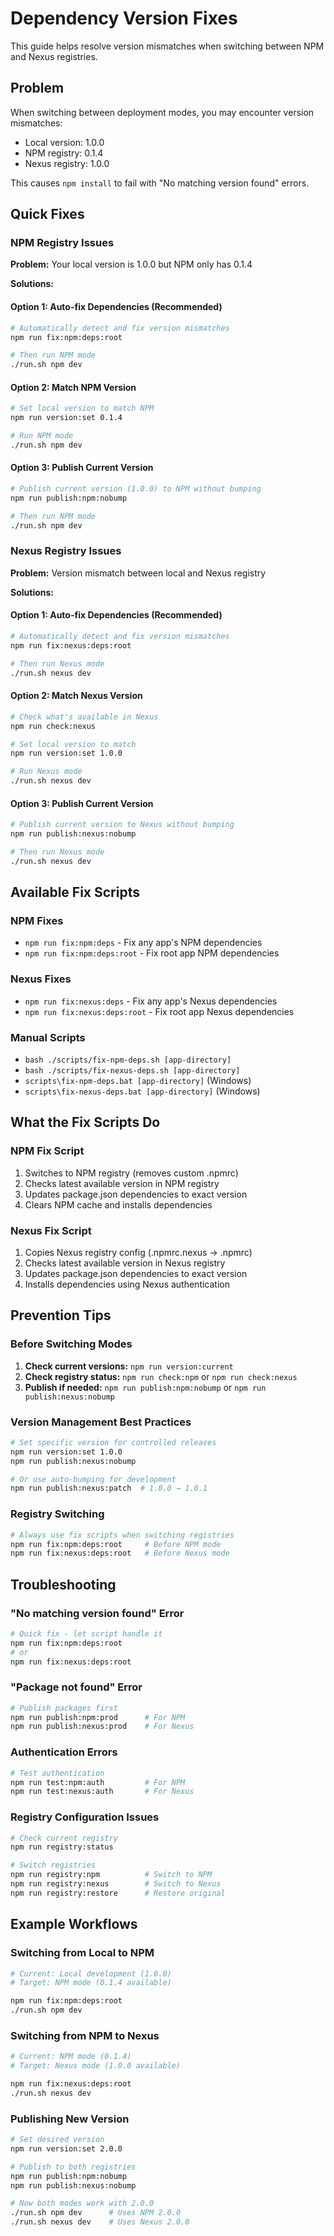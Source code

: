 # Dependency Version Fixes

This guide helps resolve version mismatches when switching between NPM and Nexus registries.

## Problem

When switching between deployment modes, you may encounter version mismatches:
- Local version: 1.0.0
- NPM registry: 0.1.4  
- Nexus registry: 1.0.0

This causes `npm install` to fail with "No matching version found" errors.

## Quick Fixes

### NPM Registry Issues

**Problem:** Your local version is 1.0.0 but NPM only has 0.1.4

**Solutions:**

#### Option 1: Auto-fix Dependencies (Recommended)
```bash
# Automatically detect and fix version mismatches
npm run fix:npm:deps:root

# Then run NPM mode
./run.sh npm dev
```

#### Option 2: Match NPM Version
```bash
# Set local version to match NPM
npm run version:set 0.1.4

# Run NPM mode
./run.sh npm dev
```

#### Option 3: Publish Current Version
```bash
# Publish current version (1.0.0) to NPM without bumping
npm run publish:npm:nobump

# Then run NPM mode
./run.sh npm dev
```

### Nexus Registry Issues

**Problem:** Version mismatch between local and Nexus registry

**Solutions:**

#### Option 1: Auto-fix Dependencies (Recommended)
```bash
# Automatically detect and fix version mismatches
npm run fix:nexus:deps:root

# Then run Nexus mode
./run.sh nexus dev
```

#### Option 2: Match Nexus Version
```bash
# Check what's available in Nexus
npm run check:nexus

# Set local version to match
npm run version:set 1.0.0

# Run Nexus mode
./run.sh nexus dev
```

#### Option 3: Publish Current Version
```bash
# Publish current version to Nexus without bumping
npm run publish:nexus:nobump

# Then run Nexus mode
./run.sh nexus dev
```

## Available Fix Scripts

### NPM Fixes
- `npm run fix:npm:deps` - Fix any app's NPM dependencies
- `npm run fix:npm:deps:root` - Fix root app NPM dependencies

### Nexus Fixes  
- `npm run fix:nexus:deps` - Fix any app's Nexus dependencies
- `npm run fix:nexus:deps:root` - Fix root app Nexus dependencies

### Manual Scripts
- `bash ./scripts/fix-npm-deps.sh [app-directory]`
- `bash ./scripts/fix-nexus-deps.sh [app-directory]`
- `scripts\fix-npm-deps.bat [app-directory]` (Windows)
- `scripts\fix-nexus-deps.bat [app-directory]` (Windows)

## What the Fix Scripts Do

### NPM Fix Script
1. Switches to NPM registry (removes custom .npmrc)
2. Checks latest available version in NPM registry
3. Updates package.json dependencies to exact version
4. Clears NPM cache and installs dependencies

### Nexus Fix Script  
1. Copies Nexus registry config (.npmrc.nexus → .npmrc)
2. Checks latest available version in Nexus registry
3. Updates package.json dependencies to exact version
4. Installs dependencies using Nexus authentication

## Prevention Tips

### Before Switching Modes
1. **Check current versions:** `npm run version:current`
2. **Check registry status:** `npm run check:npm` or `npm run check:nexus`
3. **Publish if needed:** `npm run publish:npm:nobump` or `npm run publish:nexus:nobump`

### Version Management Best Practices
```bash
# Set specific version for controlled releases
npm run version:set 1.0.0
npm run publish:nexus:nobump

# Or use auto-bumping for development
npm run publish:nexus:patch  # 1.0.0 → 1.0.1
```

### Registry Switching
```bash
# Always use fix scripts when switching registries
npm run fix:npm:deps:root     # Before NPM mode
npm run fix:nexus:deps:root   # Before Nexus mode
```

## Troubleshooting

### "No matching version found" Error
```bash
# Quick fix - let script handle it
npm run fix:npm:deps:root
# or
npm run fix:nexus:deps:root
```

### "Package not found" Error
```bash
# Publish packages first
npm run publish:npm:prod      # For NPM
npm run publish:nexus:prod    # For Nexus
```

### Authentication Errors
```bash
# Test authentication
npm run test:npm:auth         # For NPM
npm run test:nexus:auth       # For Nexus
```

### Registry Configuration Issues
```bash
# Check current registry
npm run registry:status

# Switch registries
npm run registry:npm          # Switch to NPM
npm run registry:nexus        # Switch to Nexus
npm run registry:restore      # Restore original
```

## Example Workflows

### Switching from Local to NPM
```bash
# Current: Local development (1.0.0)
# Target: NPM mode (0.1.4 available)

npm run fix:npm:deps:root
./run.sh npm dev
```

### Switching from NPM to Nexus  
```bash
# Current: NPM mode (0.1.4)
# Target: Nexus mode (1.0.0 available)

npm run fix:nexus:deps:root
./run.sh nexus dev
```

### Publishing New Version
```bash
# Set desired version
npm run version:set 2.0.0

# Publish to both registries
npm run publish:npm:nobump
npm run publish:nexus:nobump

# Now both modes work with 2.0.0
./run.sh npm dev      # Uses NPM 2.0.0
./run.sh nexus dev    # Uses Nexus 2.0.0
```